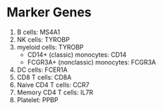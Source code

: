 # Marker Genes

1. B cells: MS4A1
2. NK cells: TYROBP
3. myeloid cells: TYROBP
   - CD14+ (classic) monocytes: CD14
   - FCGR3A+ (nonclassic) monocytes: FCGR3A
4. DC cells: FCER1A
5. CD8 T cells: CD8A
6. Naive CD4 T cells: CCR7
7. Memory CD4 T cells: IL7R
8. Platelet: PPBP
